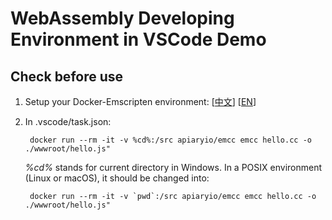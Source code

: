 # WebAssembly Developing Environment in VSCode Demo

## Check before use

1. Setup your Docker-Emscripten environment: [[中文]] [[EN]]

2. In .vscode/task.json:

        docker run --rm -it -v %cd%:/src apiaryio/emcc emcc hello.cc -o ./wwwroot/hello.js"

    *%cd%* stands for current directory in Windows. In a POSIX environment (Linux or macOS), it should be changed into:

        docker run --rm -it -v `pwd`:/src apiaryio/emcc emcc hello.cc -o ./wwwroot/hello.js"

[中文]: https://github.com/3dgen/cppwasm-book/blob/master/zh/ch1-quick-guide/ch1-01-install.md#112-docker%E7%8E%AF%E5%A2%83%E5%AE%89%E8%A3%85emscripten   "cppwasm-book §1.1.2: Docker环境安装Emscripten"

[EN]: https://github.com/3dgen/cppwasm-book/blob/master/en/ch1-quick-guide/ch1-01-install.md#112-installing-emscripten-in-a-docker-environment   "cppwasm-book §1.1.2: Installing Emscripten in a Docker environment"